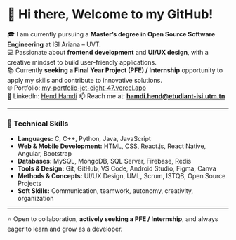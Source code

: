 # 👋 Hi there, Welcome to my GitHub!

🎓 I am currently pursuing a **Master’s degree in Open Source Software Engineering** at ISI Ariana – UVT.  
💻 Passionate about **frontend development** and **UI/UX design**, with a creative mindset to build user-friendly applications.  
📚 Currently **seeking a Final Year Project (PFE) / Internship** opportunity to apply my skills and contribute to innovative solutions.  
🌐 Portfolio: [my-portfolio-jet-eight-47.vercel.app](https://my-portfolio-jet-eight-47.vercel.app/)  
🔗 LinkedIn: [Hend Hamdi]([https://www.linkedin.com/in/hend-hamdi/](https://www.linkedin.com/in/hend-hamdi-6a9934243/))  
📫 Reach me at: **hamdi.hend@etudiant-isi.utm.tn**  

---

### 🚀 Technical Skills
- **Languages:** C, C++, Python, Java, JavaScript  
- **Web & Mobile Development:** HTML, CSS, React.js, React Native, Angular, Bootstrap  
- **Databases:** MySQL, MongoDB, SQL Server, Firebase, Redis  
- **Tools & Design:** Git, GitHub, VS Code, Android Studio, Figma, Canva  
- **Methods & Concepts:** UI/UX Design, UML, Scrum, ISTQB, Open Source Projects  
- **Soft Skills:** Communication, teamwork, autonomy, creativity, organization  


---

⭐ Open to collaboration, **actively seeking a PFE / Internship**, and always eager to learn and grow as a developer.  

